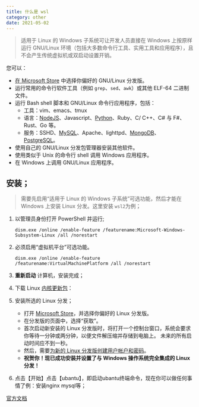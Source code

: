 ```yaml
---
title: 什么是 wsl
category: other
date: 2021-05-02
---
```


> 适用于 Linux 的 Windows 子系统可让开发人员直接在 Windows 上按原样运行 GNU/Linux 环境（包括大多数命令行工具、实用工具和应用程序），且不会产生传统虚拟机或双启动设置开销。

您可以：

- [在 Microsoft Store](https://aka.ms/wslstore) 中选择你偏好的 GNU/Linux 分发版。
- 运行常用的命令行软件工具（例如 `grep`、`sed`、`awk`）或其他 ELF-64 二进制文件。
- 运行 Bash shell 脚本和 GNU/Linux 命令行应用程序，包括：
  - 工具：vim、emacs、tmux
  - 语言：[NodeJS](https://docs.microsoft.com/zh-cn/windows/nodejs/setup-on-wsl2)、Javascript、[Python](https://docs.microsoft.com/zh-cn/windows/python/web-frameworks)、Ruby、C/ C++、C# 与 F#、Rust、Go 等。
  - 服务：SSHD、[MySQL](https://docs.microsoft.com/zh-cn/windows/wsl/tutorials/wsl-database)、Apache、lighttpd、[MongoDB](https://docs.microsoft.com/zh-cn/windows/wsl/tutorials/wsl-database)、[PostgreSQL](https://docs.microsoft.com/zh-cn/windows/wsl/tutorials/wsl-database)。
- 使用自己的 GNU/Linux 分发包管理器安装其他软件。
- 使用类似于 Unix 的命令行 shell 调用 Windows 应用程序。
- 在 Windows 上调用 GNU/Linux 应用程序。

## 安装；

> 需要先启用“适用于 Linux 的 Windows 子系统”可选功能，然后才能在 Windows 上安装 Linux 分发。这里安装 `wsl2`为例；

1. 以管理员身份打开 PowerShell 并运行;

   ```shell
   dism.exe /online /enable-feature /featurename:Microsoft-Windows-Subsystem-Linux /all /norestart
   ```

2. 必须启用“虚拟机平台”可选功能。

   ```shell
   dism.exe /online /enable-feature /featurename:VirtualMachinePlatform /all /norestart
   ```

3. **重新启动** 计算机，安装完成；

4. 下载 Linux [内核更新包](https://wslstorestorage.blob.core.windows.net/wslblob/wsl_update_x64.msi)：

5. 安装所选的 Linux 分发；

   - 打开 [Microsoft Store](https://aka.ms/wslstore)，并选择你偏好的 Linux 分发版。
   - 在分发版的页面中，选择“获取”。
   - 首次启动新安装的 Linux 分发版时，将打开一个控制台窗口，系统会要求你等待一分钟或两分钟，以便文件解压缩并存储到电脑上。 未来的所有启动时间应不到一秒。
   - 然后，需要[为新的 Linux 分发版创建用户帐户和密码](https://docs.microsoft.com/zh-cn/windows/wsl/user-support)。
   - **祝贺你！现已成功安装并设置了与 Windows 操作系统完全集成的 Linux 分发！**

6. 点击【开始】点击【ubantu】，即启动ubantu终端命令，现在你可以做任何事情了例：安装nginx mysql等；



[官方文档](https://docs.microsoft.com/zh-cn/windows/wsl/)

